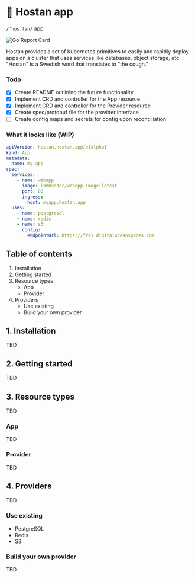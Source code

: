 # 🤧 Hostan app

`/ˈhʊsˌtan/` app

![Go Report Card](https://goreportcard.com/badge/github.com/lohmander/hostanapp)

Hostan provides a set of Kubernetes primitives to easily and rapidly deploy apps on a cluster that uses services like databases, object storage, etc. "Hostan" is a Swedish
word that translates to "the cough."

### Todo

- [x] Create README outlining the future functionality
- [x] Implement CRD and controller for the App resource
- [x] Implement CRD and controller for the Provider resource
- [x] Create spec/protobuf file for the provider interface
- [ ] Create config maps and secrets for config upon reconciliation

### What it looks like (WIP)

```yaml
apiVersion: hostan.hostan.app/v1alpha1
kind: App
metadata:
  name: my-app
spec:
  services:
    - name: webapp
      image: lohmander/webapp-image:latest
      port: 80
      ingress:
        host: myapp.hostan.app
  uses:
    - name: postgresql
    - name: redis
    - name: s3
      config:
        endpointUrl: https://fra1.digitaloceanspaces.com
```

## Table of contents

1. Installation
2. Getting started
3. Resource types
   - App
   - Provider
4. Providers
   - Use existing
   - Build your own provider

## 1. Installation

TBD

## 2. Getting started

TBD

## 3. Resource types

TBD

### App

TBD

### Provider

TBD

## 4. Providers

TBD

### Use existing

- PostgreSQL
- Redis
- S3

### Build your own provider

TBD
